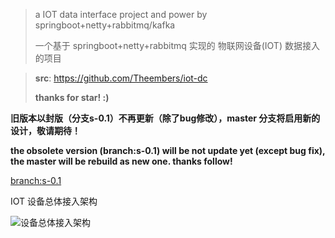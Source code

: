 > a IOT data interface project and power by springboot+netty+rabbitmq/kafka
>
> 一个基于 springboot+netty+rabbitmq 实现的 物联网设备(IOT) 数据接入的项目

> **src**: https://github.com/Theembers/iot-dc
>
> **thanks for star! :)**


**旧版本以封版（分支s-0.1）不再更新（除了bug修改），master 分支将启用新的设计，敬请期待！**

**the obsolete version (branch:s-0.1) will be not update yet (except bug fix), the master will be rebuild as new one. thanks follow!**

[branch:s-0.1](https://github.com/Theembers/iot-dc/tree/s-0.1)  

IOT 设备总体接入架构

![设备总体接入架构](https://image-1257148187.cos.ap-chengdu.myqcloud.com/picgo_img/20190926164445.jpg)

